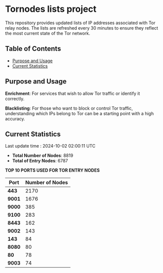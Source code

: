 # Tornodes lists project

This repository provides updated lists of IP addresses associated with Tor relay nodes. The lists are refreshed every 30 minutes to ensure they reflect the most current state of the Tor network.

## Table of Contents

- [Purpose and Usage](#purpose-and-usage)
- [Current Statistics](#current-statistics)


## Purpose and Usage

**Enrichment**: For services that wish to allow Tor traffic or identify it correctly.

**Blacklisting**: For those who want to block or control Tor traffic, understanding which IPs belong to Tor can be a starting point with a high accuracy.

## Current Statistics

Last update time : 2024-10-02 02:00:11 UTC

- **Total Number of Nodes**: 8819
- **Total of Entry Nodes**: 6787

**TOP 10 PORTS USED FOR TOR ENTRY NODES**

| **Port** | **Number of Nodes** |
|------|-----------------|
| **443**   | 2170  |
| **9001**   | 1676  |
| **9000**   | 385  |
| **9100**   | 283  |
| **8443**   | 162  |
| **9002**   | 143  |
| **143**   | 84  |
| **8080**   | 80  |
| **80**   | 78  |
| **9003**   | 74  |

